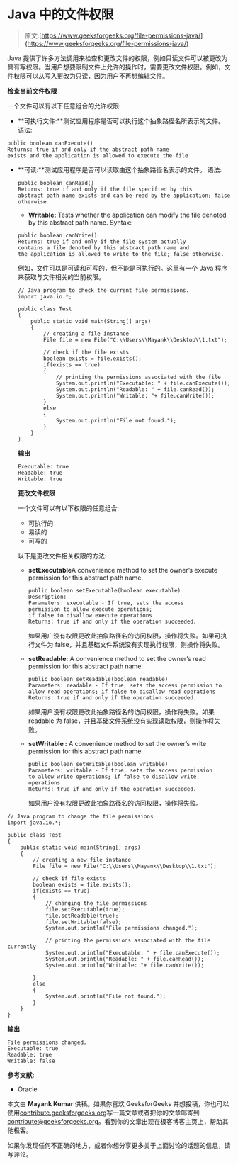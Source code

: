 # Java 中的文件权限

> 原文:[https://www.geeksforgeeks.org/file-permissions-java/](https://www.geeksforgeeks.org/file-permissions-java/)

Java 提供了许多方法调用来检查和更改文件的权限，例如只读文件可以被更改为具有写权限。当用户想要限制文件上允许的操作时，需要更改文件权限。例如，文件权限可以从写入更改为只读，因为用户不再想编辑文件。

**检查当前文件权限**

一个文件可以有以下任意组合的允许权限:

*   **可执行文件:**测试应用程序是否可以执行这个抽象路径名所表示的文件。
    语法:

```
public boolean canExecute()
Returns: true if and only if the abstract path name
exists and the application is allowed to execute the file
```

*   **可读:**测试应用程序是否可以读取由这个抽象路径名表示的文件。
    语法:

    ```
    public boolean canRead()
    Returns: true if and only if the file specified by this
    abstract path name exists and can be read by the application; false otherwise
    ```

    *   **Writable:** Tests whether the application can modify the file denoted by this abstract path name.
    Syntax:

    ```
    public boolean canWrite()
    Returns: true if and only if the file system actually 
    contains a file denoted by this abstract path name and 
    the application is allowed to write to the file; false otherwise.
    ```

    例如，文件可以是可读和可写的，但不能是可执行的。这里有一个 Java 程序来获取与文件相关的当前权限。

    ```
    // Java program to check the current file permissions.
    import java.io.*;

    public class Test
    {
        public static void main(String[] args)
        {
            // creating a file instance
            File file = new File("C:\\Users\\Mayank\\Desktop\\1.txt");

            // check if the file exists
            boolean exists = file.exists();
            if(exists == true)
            {
                // printing the permissions associated with the file
                System.out.println("Executable: " + file.canExecute());
                System.out.println("Readable: " + file.canRead());
                System.out.println("Writable: "+ file.canWrite());
            }
            else
            {
                System.out.println("File not found.");
            }
        }
    }
    ```

    **输出**

    ```
    Executable: true
    Readable: true
    Writable: true
    ```

    **更改文件权限**

    一个文件可以有以下权限的任意组合:
    *   可执行的
    *   易读的
    *   可写的

    以下是更改文件相关权限的方法:

    *   **setExecutable**A convenience method to set the owner’s execute permission for this abstract path name.

        ```
        public boolean setExecutable(boolean executable)
        Description: 
        Parameters: executable - If true, sets the access 
        permission to allow execute operations;
        if false to disallow execute operations
        Returns: true if and only if the operation succeeded. 
        ```

        如果用户没有权限更改此抽象路径名的访问权限，操作将失败。如果可执行文件为 false，并且基础文件系统没有实现执行权限，则操作将失败。

    *   **setReadable:** A convenience method to set the owner’s read permission for this abstract path name.

        ```
        public boolean setReadable(boolean readable)
        Parameters: readable - If true, sets the access permission to 
        allow read operations; if false to disallow read operations
        Returns: true if and only if the operation succeeded. 
        ```

        如果用户没有权限更改此抽象路径名的访问权限，操作将失败。如果 readable 为 false，并且基础文件系统没有实现读取权限，则操作将失败。

    *   **setWritable :** A convenience method to set the owner’s write permission for this abstract path name.

        ```
        public boolean setWritable(boolean writable)
        Parameters: writable - If true, sets the access permission
        to allow write operations; if false to disallow write operations
        Returns: true if and only if the operation succeeded.
        ```

        如果用户没有权限更改此抽象路径名的访问权限，操作将失败。

```
// Java program to change the file permissions
import java.io.*;

public class Test
{
    public static void main(String[] args)
    {
        // creating a new file instance
        File file = new File("C:\\Users\\Mayank\\Desktop\\1.txt");

        // check if file exists
        boolean exists = file.exists();
        if(exists == true)
        {
            // changing the file permissions
            file.setExecutable(true);
            file.setReadable(true);
            file.setWritable(false);
            System.out.println("File permissions changed.");

            // printing the permissions associated with the file currently
            System.out.println("Executable: " + file.canExecute());
            System.out.println("Readable: " + file.canRead());
            System.out.println("Writable: "+ file.canWrite());

        }
        else
        {
            System.out.println("File not found.");
        }
    }
}
```

**输出**

```
File permissions changed.
Executable: true
Readable: true
Writable: false
```

**参考文献:**

*   Oracle

本文由 **Mayank Kumar** 供稿。如果你喜欢 GeeksforGeeks 并想投稿，你也可以使用[contribute.geeksforgeeks.org](http://www.contribute.geeksforgeeks.org)写一篇文章或者把你的文章邮寄到 contribute@geeksforgeeks.org。看到你的文章出现在极客博客主页上，帮助其他极客。

如果你发现任何不正确的地方，或者你想分享更多关于上面讨论的话题的信息，请写评论。